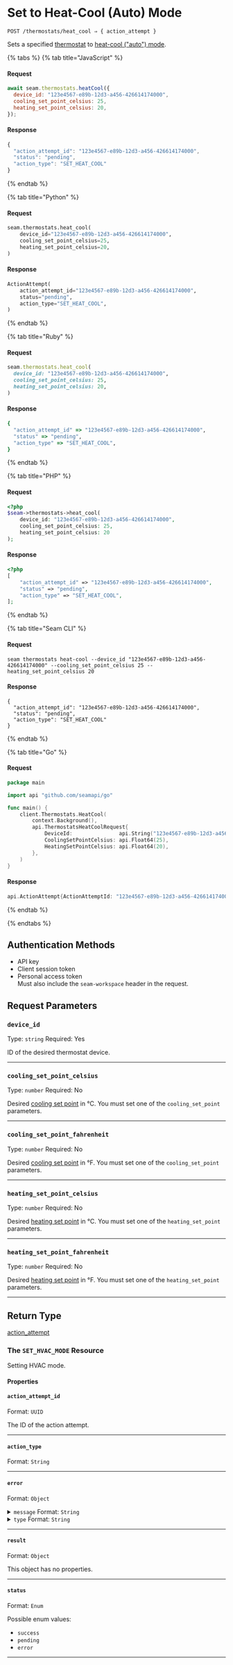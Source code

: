 # Set to Heat-Cool (Auto) Mode

```
POST /thermostats/heat_cool ⇒ { action_attempt }
```

Sets a specified [thermostat](https://docs.seam.co/latest/capability-guides/thermostats) to [heat-cool ("auto") mode](https://docs.seam.co/latest/capability-guides/thermostats/configure-current-climate-settings).

{% tabs %}
{% tab title="JavaScript" %}
#### Request

```javascript
await seam.thermostats.heatCool({
  device_id: "123e4567-e89b-12d3-a456-426614174000",
  cooling_set_point_celsius: 25,
  heating_set_point_celsius: 20,
});
```

#### Response

```javascript
{
  "action_attempt_id": "123e4567-e89b-12d3-a456-426614174000",
  "status": "pending",
  "action_type": "SET_HEAT_COOL"
}
```
{% endtab %}

{% tab title="Python" %}
#### Request

```python
seam.thermostats.heat_cool(
    device_id="123e4567-e89b-12d3-a456-426614174000",
    cooling_set_point_celsius=25,
    heating_set_point_celsius=20,
)
```

#### Response

```python
ActionAttempt(
    action_attempt_id="123e4567-e89b-12d3-a456-426614174000",
    status="pending",
    action_type="SET_HEAT_COOL",
)
```
{% endtab %}

{% tab title="Ruby" %}
#### Request

```ruby
seam.thermostats.heat_cool(
  device_id: "123e4567-e89b-12d3-a456-426614174000",
  cooling_set_point_celsius: 25,
  heating_set_point_celsius: 20,
)
```

#### Response

```ruby
{
  "action_attempt_id" => "123e4567-e89b-12d3-a456-426614174000",
  "status" => "pending",
  "action_type" => "SET_HEAT_COOL",
}
```
{% endtab %}

{% tab title="PHP" %}
#### Request

```php
<?php
$seam->thermostats->heat_cool(
    device_id: "123e4567-e89b-12d3-a456-426614174000",
    cooling_set_point_celsius: 25,
    heating_set_point_celsius: 20
);
```

#### Response

```php
<?php
[
    "action_attempt_id" => "123e4567-e89b-12d3-a456-426614174000",
    "status" => "pending",
    "action_type" => "SET_HEAT_COOL",
];
```
{% endtab %}

{% tab title="Seam CLI" %}
#### Request

```seam_cli
seam thermostats heat-cool --device_id "123e4567-e89b-12d3-a456-426614174000" --cooling_set_point_celsius 25 --heating_set_point_celsius 20
```

#### Response

```seam_cli
{
  "action_attempt_id": "123e4567-e89b-12d3-a456-426614174000",
  "status": "pending",
  "action_type": "SET_HEAT_COOL"
}
```
{% endtab %}

{% tab title="Go" %}
#### Request

```go
package main

import api "github.com/seamapi/go"

func main() {
	client.Thermostats.HeatCool(
		context.Background(),
		api.ThermostatsHeatCoolRequest{
			DeviceId:               api.String("123e4567-e89b-12d3-a456-426614174000"),
			CoolingSetPointCelsius: api.Float64(25),
			HeatingSetPointCelsius: api.Float64(20),
		},
	)
}
```

#### Response

```go
api.ActionAttempt{ActionAttemptId: "123e4567-e89b-12d3-a456-426614174000", Status: "pending", ActionType: "SET_HEAT_COOL"}
```
{% endtab %}

{% endtabs %}

## Authentication Methods

- API key
- Client session token
- Personal access token
  <br>Must also include the `seam-workspace` header in the request.

## Request Parameters

### `device_id`

Type: `string`
Required: Yes

ID of the desired thermostat device.

***

### `cooling_set_point_celsius`

Type: `number`
Required: No

Desired [cooling set point](../../capability-guides/thermostats/understanding-thermostat-concepts/set-points.md) in °C. You must set one of the `cooling_set_point` parameters.

***

### `cooling_set_point_fahrenheit`

Type: `number`
Required: No

Desired [cooling set point](../../capability-guides/thermostats/understanding-thermostat-concepts/set-points.md) in °F. You must set one of the `cooling_set_point` parameters.

***

### `heating_set_point_celsius`

Type: `number`
Required: No

Desired [heating set point](../../capability-guides/thermostats/understanding-thermostat-concepts/set-points.md) in °C. You must set one of the `heating_set_point` parameters.

***

### `heating_set_point_fahrenheit`

Type: `number`
Required: No

Desired [heating set point](../../capability-guides/thermostats/understanding-thermostat-concepts/set-points.md) in °F. You must set one of the `heating_set_point` parameters.

***

## Return Type

[action\_attempt](./)

### The `SET_HVAC_MODE` Resource

Setting HVAC mode.

#### Properties

#### `action_attempt_id`

Format: `UUID`

The ID of the action attempt.

---

#### `action_type`

Format: `String`

---

#### `error`

Format: `Object`

<details>

<summary><code>message</code> Format: <code>String</code></summary>

</details>

<details>

<summary><code>type</code> Format: <code>String</code></summary>

</details>

---

#### `result`

Format: `Object`

This object has no properties.

---

#### `status`

Format: `Enum`

Possible enum values:
- `success`
- `pending`
- `error`

---

